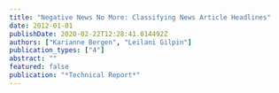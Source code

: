```yaml
---
title: "Negative News No More: Classifying News Article Headlines"
date: 2012-01-01
publishDate: 2020-02-22T12:28:41.014492Z
authors: ["Karianne Bergen", "Leilani Gilpin"]
publication_types: ["4"]
abstract: ""
featured: false
publication: "*Technical Report*"
---
```


